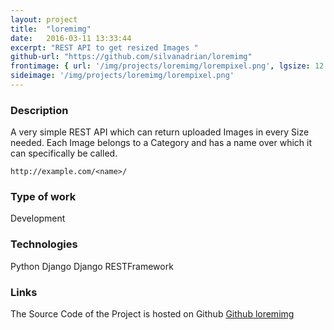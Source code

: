 ```yaml
---
layout: project
title:  "loremimg"
date:   2016-03-11 13:33:44
excerpt: "REST API to get resized Images "
github-url: "https://github.com/silvanadrian/loremimg"
frontimage: { url: '/img/projects/loremimg/lorempixel.png', lgsize: 12 , mdsize: 12, smsize: 12, xssize: }
sideimage: '/img/projects/loremimg/lorempixel.png'
---
```

<h3>Description</h3>

A very simple REST API which can return uploaded Images in every Size needed.
Each Image belongs to a Category and has a name over which it can specifically be called.

```
http://example.com/<name>/
```



<h3>Type of work</h3>

Development

<h3>Technologies</h3>
Python  
Django  
Django RESTFramework

<h3>Links</h3>
The Source Code of the Project is hosted on Github   
<a target="_blank" href="https://github.com/silvanadrian/loremimg">Github loremimg</a>
